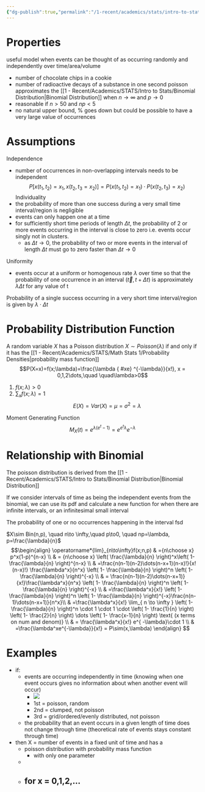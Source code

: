 ```yaml
---
{"dg-publish":true,"permalink":"/1-recent/academics/stats/intro-to-stats/poisson-distribution/","created":"2024-03-29T19:02:16.630-04:00","updated":"2025-07-07T17:21:02.500-04:00"}
---
```


# Properties
useful model when events can be thought of as occurring randomly and independently over time/area/volume
- number of chocolate chips in a cookie
- number of radioactive decays of a substance in one second
poisson approximates the [[1 - Recent/Academics/STATS/Intro to Stats/Binomial Distribution\|Binomial Distribution]] when $n\rightarrow \infty$ and $p\rightarrow 0$ 
- reasonable if $n>50$ and $np<5$ 
- no natural upper bound, % goes down but could be possible to have a very large value of occurrences

# Assumptions
Independence
- number of occurrences in non-overlapping intervals needs to be independent
$$
P[x(t_{1},t_{2})=x_{1},x(t_{2},t_{3}=x_{2})]=P(x(t_{1},t_{2})=x_{1})\cdot P(x(t_{2},t_{3})=x_{2})
$$
Individuality
- the probability of more than one success during a very small time interval/region is negligible
- events can only happen one at a time
- for sufficiently short time periods of length $\Delta t$, the probability of 2 or more events occurring in the interval is close to zero i.e. events occur singly not in clusters. 
	- as $\Delta t\to0$, the probability of two or more events in the interval of length $\Delta t$ must go to zero faster than $\Delta t\to0$

Uniformity
- events occur at a uniform or homogenous rate $\lambda$ over time so that the probability of one occurrence in an interval $(\vec{t},t+\Delta t)$ is approximately $\lambda\Delta t$ for any value of t

Probability of a single success occurring in a very short time interval/region is given by $\lambda \cdot \Delta t$ 
# Probability Distribution Function
A random variable $X$ has a Poisson distribution $X\sim Poisson(\lambda)$ if and only if it has the [[1 - Recent/Academics/STATS/Math Stats 1/Probability Densities\|probability mass function]] 
$$P(X=x)=f(x;\lambda)=\frac{\lambda
{ #xe}
^{-\lambda}}{x!}, x = 0,1,2\dots,\quad \quad\lambda>0$$
1. $f(x;\lambda)>0$
2. $\sum_{x}f(x;\lambda)=1$
$$
E(X)=Var(X)=\mu=\sigma^2=\lambda
$$


Moment Generating Function
$$
M_{X}(t)=e^{\lambda(e^t-1)}=e^{e^t\lambda}e^{-\lambda}
$$

# Relationship with Binomial
The poisson distribution is derived from the [[1 - Recent/Academics/STATS/Intro to Stats/Binomial Distribution\|Binomial Distribution]]

If we consider intervals of time as being the independent events from the binomial, we can use its pdf and calculate a new function for when there are infinite intervals, or an infinitesimal small interval

The probability of one or no occurrences happening in the interval fsd

$X\sim Bin(n,p), \quad n\to \infty,\quad p\to0, \quad np=\lambda, p=\frac{\lambda}{n}$
$$\begin{align}
\operatorname*{lim}_{n\to\infty}f(x;n,p) & ={n\choose x} p^x(1-p)^{n-x} \\
  & = {n\choose x} \left( \frac{\lambda}{n} \right)^x\left( 1- \frac{\lambda}{n} \right)^{n-x}  \\
 & =\frac{n(n-1)(n-2)\dots(n-x+1)(n-x)!}{x!(n-x)!} \frac{\lambda^x}{n^x} \left( 1- \frac{\lambda}{n} \right)^n \left( 1- \frac{\lambda}{n} \right)^{-x} \\
 & = \frac{n(n-1)(n-2)\dots(n-x+1)}{x!}\frac{\lambda^x}{n^x} \left( 1- \frac{\lambda}{n} \right)^n \left( 1- \frac{\lambda}{n} \right)^{-x}  \\
 & =\frac{\lambda^x}{x!} \left( 1- \frac{\lambda}{n} \right)^n \left( 1- \frac{\lambda}{n} \right)^{-x}\frac{n(n-1)\dots(n-x+1)}{n^x}\\
 & =\frac{\lambda^x}{x!} \lim_{ n \to \infty } \left( 1- \frac{\lambda}{n} \right)^n \cdot 1 \cdot 1 \cdot \left( 1- \frac{1}{n}  \right) \left( 1- \frac{2}{n}  \right) \dots \left( 1- \frac{x-1}{n} \right) \text{ (x terms on num and denom)} \\
 & = \frac{\lambda^x}{x!} e^{ -\lambda}\cdot 1 \\
 & =\frac{\lambda^xe^{-\lambda}}{x!} = P\sim(x,\lambda) 
\end{align}
$$


# Examples
- if:
	- events are occurring independently in time (knowing when one event occurs gives no information about when another event will occur)
		- ![](https://i.imgur.com/ChlJcp3.png)
		- 1st = poisson, random
		- 2nd = clumped, not poisson
		- 3rd = grid/ordered/evenly distributed, not poisson
	- the probability that an event occurs in a given length of time does not change through time (theoretical rate of events stays constant through time)
- then X = number of events in a fixed unit of time and has a
	- poisson distribution with probability mass function
		- with only one parameter
	- 
	- for x = 0,1,2,...
		- 